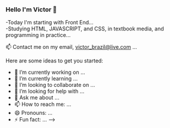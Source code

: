 
### Hello I'm Victor 👋
-Today I'm starting with Front End...</br>
-Studying HTML, JAVASCRIPT, and CSS, in textbook media, and programming in practice...

📫 Contact me on my email, victor_brazil@live.com ...


Here are some ideas to get you started:
- 🔭 I’m currently working on ...
- 🌱 I’m currently learning ...
- 👯 I’m looking to collaborate on ...
- 🤔 I’m looking for help with ...
- 💬 Ask me about ...
- 📫 How to reach me: ...
- 😄 Pronouns: ...
- ⚡ Fun fact: ...
-->
